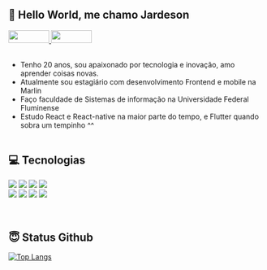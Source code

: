 ## 🚀 Hello World, me chamo Jardeson

<a href="https://www.linkedin.com/in/jardeson-nogueira-06a884170/">
  <img width="80" height="25" src="https://img.shields.io/badge/LinkedIn-0077B5?style=for-the-badge&logo=linkedin&logoColor=white"/>
</a>
<a href="mailto:jardeson777@gmail.com">
  <img width="80" height="25" src="https://img.shields.io/badge/Gmail-D14836?style=for-the-badge&logo=gmail&logoColor=white"/>
</a>

</br>
</br>


* Tenho 20 anos, sou apaixonado por tecnologia e inovação, amo aprender coisas novas. </br>
* Atualmente sou estagiário com desenvolvimento Frontend e mobile na Marlin
* Faço faculdade de Sistemas de informação na Universidade Federal Fluminense
* Estudo React e React-native na maior parte do tempo, e Flutter quando sobra um tempinho ^^
</br></br>

## 💻 Tecnologias

<div>
  <img src="https://img.shields.io/badge/React-20232A?style=for-the-badge&logo=react&logoColor=61DAFB" />
  <img src="https://img.shields.io/badge/React_Native-20232A?style=for-the-badge&logo=react&logoColor=61DAFB" />
  <img src="https://img.shields.io/badge/JavaScript-323330?style=for-the-badge&logo=javascript&logoColor=F7DF1E" />
  <img src="https://img.shields.io/badge/TypeScript-007ACC?style=for-the-badge&logo=typescript&logoColor=white" />
</div>
<div>
  <img src="https://img.shields.io/badge/HTML5-E34F26?style=for-the-badge&logo=html5&logoColor=white" />
  <img src="https://img.shields.io/badge/CSS3-1572B6?style=for-the-badge&logo=css3&logoColor=white" />
  <img src="https://img.shields.io/badge/Sass-CC6699?style=for-the-badge&logo=sass&logoColor=white" />
  <img src="https://img.shields.io/badge/Angular-DD0031?style=for-the-badge&logo=angular&logoColor=white" />
</div>
</br></br>

## 😇 Status Github
[![Top Langs](https://github-readme-stats.vercel.app/api/top-langs/?username=jardeson777&layout=compact)](https://github.com/anuraghazra/github-readme-stats)

</br></br>



